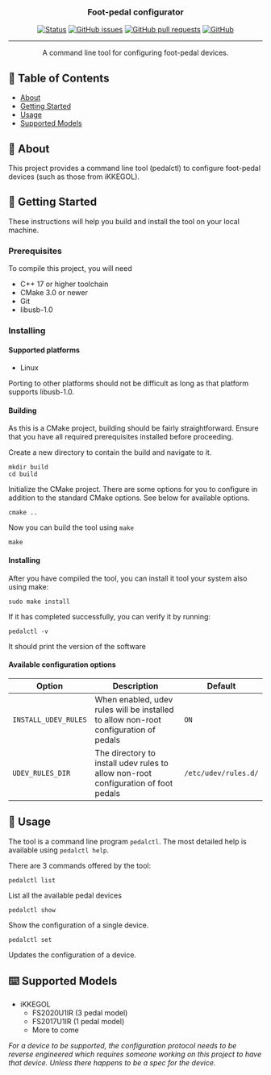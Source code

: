 <h3 align="center">Foot-pedal configurator</h3>

<div align="center">

[![Status](https://img.shields.io/badge/status-active-success.svg)]()
[![GitHub issues](https://img.shields.io/github/issues/Schmoller/pedalctl)](https://github.com/Schmoller/pedalctl/issues)
[![GitHub pull requests](https://img.shields.io/github/issues-pr/Schmoller/pedalctl)](https://github.com/Schmoller/pedalctl/pulls)
[![GitHub](https://img.shields.io/github/license/Schmoller/pedalctl)](/LICENSE)

</div>

---

<p align="center"> A command line tool for configuring foot-pedal devices.
    <br> 
</p>

## 📝 Table of Contents

- [About](#about)
- [Getting Started](#getting_started)
- [Usage](#usage)
- [Supported Models](#supported_models)

## 🧐 About <a name = "about"></a>

This project provides a command line tool (pedalctl) to configure foot-pedal devices (such as those from iKKEGOL).

## 🏁 Getting Started <a name = "getting_started"></a>

These instructions will help you build and install the tool on your local machine.

### Prerequisites

To compile this project, you will need

- C++ 17 or higher toolchain
- CMake 3.0 or newer
- Git
- libusb-1.0

### Installing

#### Supported platforms

- Linux

Porting to other platforms should not be difficult as long as that platform supports libusb-1.0.

#### Building

As this is a CMake project, building should be fairly straightforward. Ensure that you have all required prerequisites
installed before proceeding.

Create a new directory to contain the build and navigate to it.

```
mkdir build
cd build
```

Initialize the CMake project. There are some options for you to configure in addition to the standard CMake options. See
below for available options.

```
cmake ..
```

Now you can build the tool using `make`

```
make
```

#### Installing

After you have compiled the tool, you can install it tool your system also using make:

```
sudo make install
```

If it has completed successfully, you can verify it by running:

```
pedalctl -v
```

It should print the version of the software

#### Available configuration options

| Option | Description | Default |
|--------|-----|-----|
|`INSTALL_UDEV_RULES`|When enabled, udev rules will be installed to allow non-root configuration of pedals|`ON`|
|`UDEV_RULES_DIR`|The directory to install udev rules to allow non-root configuration of foot pedals|`/etc/udev/rules.d/`|

## 🎈 Usage <a name="usage"></a>

The tool is a command line program `pedalctl`. The most detailed help is available using `pedalctl help`.

There are 3 commands offered by the tool:

```
pedalctl list
```

List all the available pedal devices

```
pedalctl show
```

Show the configuration of a single device.

```
pedalctl set
```

Updates the configuration of a device.

## ⌨️ Supported Models <a name="supported_models"></a>

- iKKEGOL
  - FS2020U1IR (3 pedal model)
  - FS2017U1IR (1 pedal model)
  - More to come

_For a device to be supported, the configuration protocol needs to be reverse engineered which requires someone working
on this project to have that device. Unless there happens to be a spec for the device._
